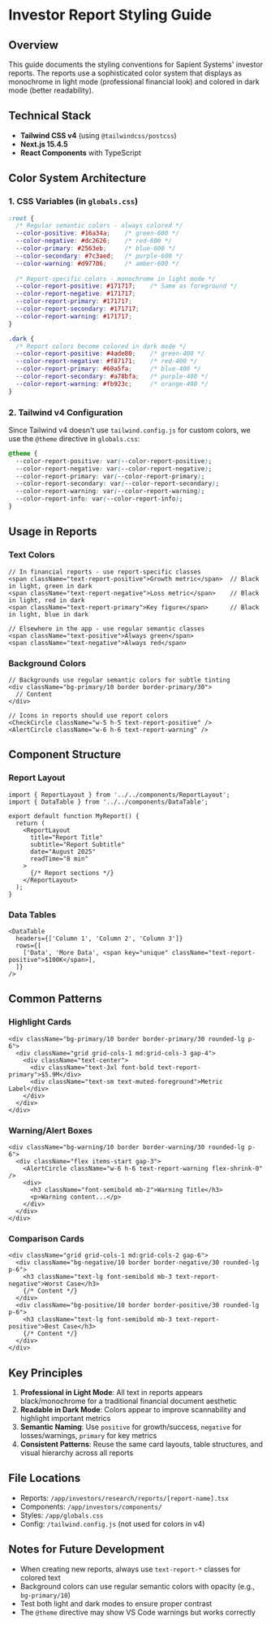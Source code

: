 # Investor Report Styling Guide

## Overview
This guide documents the styling conventions for Sapient Systems' investor reports. The reports use a sophisticated color system that displays as monochrome in light mode (professional financial look) and colored in dark mode (better readability).

## Technical Stack
- **Tailwind CSS v4** (using `@tailwindcss/postcss`)
- **Next.js 15.4.5**
- **React Components** with TypeScript

## Color System Architecture

### 1. CSS Variables (in `globals.css`)

```css
:root {
  /* Regular semantic colors - always colored */
  --color-positive: #16a34a;    /* green-600 */
  --color-negative: #dc2626;    /* red-600 */
  --color-primary: #2563eb;     /* blue-600 */
  --color-secondary: #7c3aed;   /* purple-600 */
  --color-warning: #d97706;     /* amber-600 */
  
  /* Report-specific colors - monochrome in light mode */
  --color-report-positive: #171717;    /* Same as foreground */
  --color-report-negative: #171717;    
  --color-report-primary: #171717;     
  --color-report-secondary: #171717;   
  --color-report-warning: #171717;     
}

.dark {
  /* Report colors become colored in dark mode */
  --color-report-positive: #4ade80;    /* green-400 */
  --color-report-negative: #f87171;    /* red-400 */
  --color-report-primary: #60a5fa;     /* blue-400 */
  --color-report-secondary: #a78bfa;   /* purple-400 */
  --color-report-warning: #fb923c;     /* orange-400 */
}
```

### 2. Tailwind v4 Configuration

Since Tailwind v4 doesn't use `tailwind.config.js` for custom colors, we use the `@theme` directive in `globals.css`:

```css
@theme {
  --color-report-positive: var(--color-report-positive);
  --color-report-negative: var(--color-report-negative);
  --color-report-primary: var(--color-report-primary);
  --color-report-secondary: var(--color-report-secondary);
  --color-report-warning: var(--color-report-warning);
  --color-report-info: var(--color-report-info);
}
```

## Usage in Reports

### Text Colors
```tsx
// In financial reports - use report-specific classes
<span className="text-report-positive">Growth metric</span>  // Black in light, green in dark
<span className="text-report-negative">Loss metric</span>    // Black in light, red in dark
<span className="text-report-primary">Key figure</span>      // Black in light, blue in dark

// Elsewhere in the app - use regular semantic classes
<span className="text-positive">Always green</span>
<span className="text-negative">Always red</span>
```

### Background Colors
```tsx
// Backgrounds use regular semantic colors for subtle tinting
<div className="bg-primary/10 border border-primary/30">
  // Content
</div>

// Icons in reports should use report colors
<CheckCircle className="w-5 h-5 text-report-positive" />
<AlertCircle className="w-6 h-6 text-report-warning" />
```

## Component Structure

### Report Layout
```tsx
import { ReportLayout } from '../../components/ReportLayout';
import { DataTable } from '../../components/DataTable';

export default function MyReport() {
  return (
    <ReportLayout
      title="Report Title"
      subtitle="Report Subtitle"
      date="August 2025"
      readTime="8 min"
    >
      {/* Report sections */}
    </ReportLayout>
  );
}
```

### Data Tables
```tsx
<DataTable
  headers={['Column 1', 'Column 2', 'Column 3']}
  rows={[
    ['Data', 'More Data', <span key="unique" className="text-report-positive">$100K</span>],
  ]}
/>
```

## Common Patterns

### Highlight Cards
```tsx
<div className="bg-primary/10 border border-primary/30 rounded-lg p-6">
  <div className="grid grid-cols-1 md:grid-cols-3 gap-4">
    <div className="text-center">
      <div className="text-3xl font-bold text-report-primary">$5.9M</div>
      <div className="text-sm text-muted-foreground">Metric Label</div>
    </div>
  </div>
</div>
```

### Warning/Alert Boxes
```tsx
<div className="bg-warning/10 border border-warning/30 rounded-lg p-6">
  <div className="flex items-start gap-3">
    <AlertCircle className="w-6 h-6 text-report-warning flex-shrink-0" />
    <div>
      <h3 className="font-semibold mb-2">Warning Title</h3>
      <p>Warning content...</p>
    </div>
  </div>
</div>
```

### Comparison Cards
```tsx
<div className="grid grid-cols-1 md:grid-cols-2 gap-6">
  <div className="bg-negative/10 border border-negative/30 rounded-lg p-6">
    <h3 className="text-lg font-semibold mb-3 text-report-negative">Worst Case</h3>
    {/* Content */}
  </div>
  <div className="bg-positive/10 border border-positive/30 rounded-lg p-6">
    <h3 className="text-lg font-semibold mb-3 text-report-positive">Best Case</h3>
    {/* Content */}
  </div>
</div>
```

## Key Principles

1. **Professional in Light Mode**: All text in reports appears black/monochrome for a traditional financial document aesthetic
2. **Readable in Dark Mode**: Colors appear to improve scannability and highlight important metrics
3. **Semantic Naming**: Use `positive` for growth/success, `negative` for losses/warnings, `primary` for key metrics
4. **Consistent Patterns**: Reuse the same card layouts, table structures, and visual hierarchy across all reports

## File Locations
- Reports: `/app/investors/research/reports/[report-name].tsx`
- Components: `/app/investors/components/`
- Styles: `/app/globals.css`
- Config: `/tailwind.config.js` (not used for colors in v4)

## Notes for Future Development
- When creating new reports, always use `text-report-*` classes for colored text
- Background colors can use regular semantic colors with opacity (e.g., `bg-primary/10`)
- Test both light and dark modes to ensure proper contrast
- The `@theme` directive may show VS Code warnings but works correctly